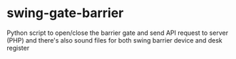 # swing-gate-barrier
Python script to open/close the barrier gate and send API request to server (PHP)
and there's also sound files for both swing barrier device and desk register
